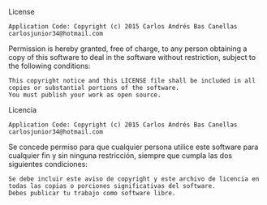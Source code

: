License

    Application Code: Copyright (c) 2015 Carlos Andrés Bas Canellas carlosjunior34@hotmail.com

Permission is hereby granted, free of charge, to any person obtaining a copy of this software to deal in the software without restriction, subject to the following conditions:

    This copyright notice and this LICENSE file shall be included in all copies or substantial portions of the software.
    You must publish your work as open source.

Licencia

    Application Code: Copyright (c) 2015 Carlos Andrés Bas Canellas carlosjunior34@hotmail.com

Se concede permiso para que cualquier persona utilice este software para cualquier fin y sin ninguna restricción, siempre que cumpla las dos siguientes condiciones:

    Se debe incluir este aviso de copyright y este archivo de licencia en todas las copias o porciones significativas del software.
    Debes publicar tu trabajo como software libre.
